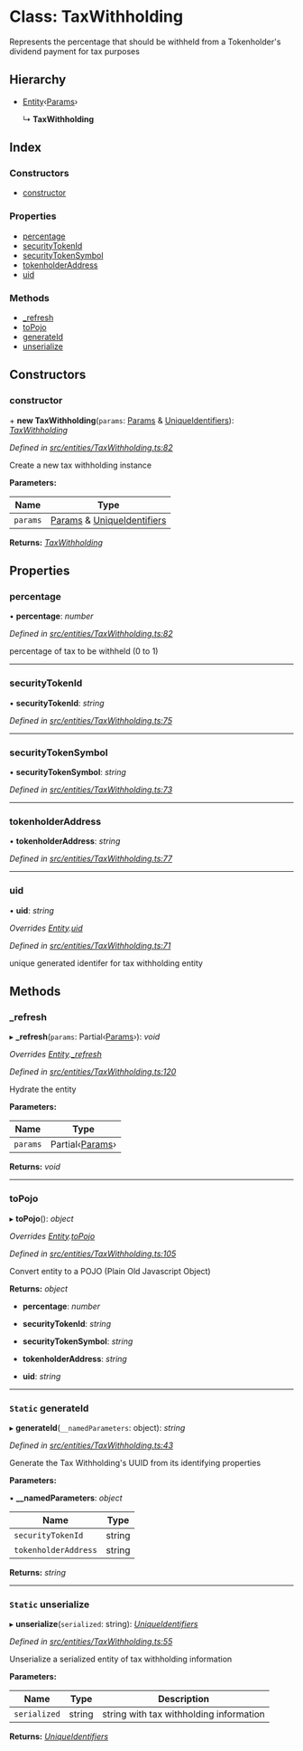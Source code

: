 # Class: TaxWithholding

Represents the percentage that should be withheld from a Tokenholder's dividend payment for tax purposes

## Hierarchy

* [Entity](_entities_entity_.entity.md)‹[Params](../interfaces/_entities_taxwithholding_.params.md)›

  ↳ **TaxWithholding**

## Index

### Constructors

* [constructor](_entities_taxwithholding_.taxwithholding.md#constructor)

### Properties

* [percentage](_entities_taxwithholding_.taxwithholding.md#percentage)
* [securityTokenId](_entities_taxwithholding_.taxwithholding.md#securitytokenid)
* [securityTokenSymbol](_entities_taxwithholding_.taxwithholding.md#securitytokensymbol)
* [tokenholderAddress](_entities_taxwithholding_.taxwithholding.md#tokenholderaddress)
* [uid](_entities_taxwithholding_.taxwithholding.md#uid)

### Methods

* [_refresh](_entities_taxwithholding_.taxwithholding.md#_refresh)
* [toPojo](_entities_taxwithholding_.taxwithholding.md#topojo)
* [generateId](_entities_taxwithholding_.taxwithholding.md#static-generateid)
* [unserialize](_entities_taxwithholding_.taxwithholding.md#static-unserialize)

## Constructors

###  constructor

\+ **new TaxWithholding**(`params`: [Params](../interfaces/_entities_taxwithholding_.params.md) & [UniqueIdentifiers](../interfaces/_entities_taxwithholding_.uniqueidentifiers.md)): *[TaxWithholding](_entities_taxwithholding_.taxwithholding.md)*

*Defined in [src/entities/TaxWithholding.ts:82](https://github.com/PolymathNetwork/polymath-sdk/blob/550676f/src/entities/TaxWithholding.ts#L82)*

Create a new tax withholding instance

**Parameters:**

Name | Type |
------ | ------ |
`params` | [Params](../interfaces/_entities_taxwithholding_.params.md) & [UniqueIdentifiers](../interfaces/_entities_taxwithholding_.uniqueidentifiers.md) |

**Returns:** *[TaxWithholding](_entities_taxwithholding_.taxwithholding.md)*

## Properties

###  percentage

• **percentage**: *number*

*Defined in [src/entities/TaxWithholding.ts:82](https://github.com/PolymathNetwork/polymath-sdk/blob/550676f/src/entities/TaxWithholding.ts#L82)*

percentage of tax to be withheld (0 to 1)

___

###  securityTokenId

• **securityTokenId**: *string*

*Defined in [src/entities/TaxWithholding.ts:75](https://github.com/PolymathNetwork/polymath-sdk/blob/550676f/src/entities/TaxWithholding.ts#L75)*

___

###  securityTokenSymbol

• **securityTokenSymbol**: *string*

*Defined in [src/entities/TaxWithholding.ts:73](https://github.com/PolymathNetwork/polymath-sdk/blob/550676f/src/entities/TaxWithholding.ts#L73)*

___

###  tokenholderAddress

• **tokenholderAddress**: *string*

*Defined in [src/entities/TaxWithholding.ts:77](https://github.com/PolymathNetwork/polymath-sdk/blob/550676f/src/entities/TaxWithholding.ts#L77)*

___

###  uid

• **uid**: *string*

*Overrides [Entity](_entities_entity_.entity.md).[uid](_entities_entity_.entity.md#abstract-uid)*

*Defined in [src/entities/TaxWithholding.ts:71](https://github.com/PolymathNetwork/polymath-sdk/blob/550676f/src/entities/TaxWithholding.ts#L71)*

unique generated identifer for tax withholding entity

## Methods

###  _refresh

▸ **_refresh**(`params`: Partial‹[Params](../interfaces/_entities_taxwithholding_.params.md)›): *void*

*Overrides [Entity](_entities_entity_.entity.md).[_refresh](_entities_entity_.entity.md#abstract-_refresh)*

*Defined in [src/entities/TaxWithholding.ts:120](https://github.com/PolymathNetwork/polymath-sdk/blob/550676f/src/entities/TaxWithholding.ts#L120)*

Hydrate the entity

**Parameters:**

Name | Type |
------ | ------ |
`params` | Partial‹[Params](../interfaces/_entities_taxwithholding_.params.md)› |

**Returns:** *void*

___

###  toPojo

▸ **toPojo**(): *object*

*Overrides [Entity](_entities_entity_.entity.md).[toPojo](_entities_entity_.entity.md#abstract-topojo)*

*Defined in [src/entities/TaxWithholding.ts:105](https://github.com/PolymathNetwork/polymath-sdk/blob/550676f/src/entities/TaxWithholding.ts#L105)*

Convert entity to a POJO (Plain Old Javascript Object)

**Returns:** *object*

* **percentage**: *number*

* **securityTokenId**: *string*

* **securityTokenSymbol**: *string*

* **tokenholderAddress**: *string*

* **uid**: *string*

___

### `Static` generateId

▸ **generateId**(`__namedParameters`: object): *string*

*Defined in [src/entities/TaxWithholding.ts:43](https://github.com/PolymathNetwork/polymath-sdk/blob/550676f/src/entities/TaxWithholding.ts#L43)*

Generate the Tax Withholding's UUID from its identifying properties

**Parameters:**

▪ **__namedParameters**: *object*

Name | Type |
------ | ------ |
`securityTokenId` | string |
`tokenholderAddress` | string |

**Returns:** *string*

___

### `Static` unserialize

▸ **unserialize**(`serialized`: string): *[UniqueIdentifiers](../interfaces/_entities_taxwithholding_.uniqueidentifiers.md)*

*Defined in [src/entities/TaxWithholding.ts:55](https://github.com/PolymathNetwork/polymath-sdk/blob/550676f/src/entities/TaxWithholding.ts#L55)*

Unserialize a serialized entity of tax withholding information

**Parameters:**

Name | Type | Description |
------ | ------ | ------ |
`serialized` | string | string with tax withholding information  |

**Returns:** *[UniqueIdentifiers](../interfaces/_entities_taxwithholding_.uniqueidentifiers.md)*
